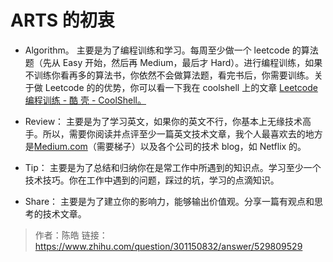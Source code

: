 # ARTS 的初衷

- Algorithm。
  主要是为了编程训练和学习。每周至少做一个 leetcode 的算法题（先从 Easy 开始，然后再 Medium，最后才 Hard）。进行编程训练，如果不训练你看再多的算法书，你依然不会做算法题，看完书后，你需要训练。关于做 Leetcode 的的优势，你可以看一下我在 coolshell 上的文章 [Leetcode 编程训练 - 酷 壳 - CoolShell。](https://link.zhihu.com/?target=https%3A//coolshell.cn/articles/12052.html)

- Review：
  主要是为了学习英文，如果你的英文不行，你基本上无缘技术高手。所以，需要你阅读并点评至少一篇英文技术文章，我个人最喜欢去的地方是[Medium.com](http://Medium.com)（需要梯子）以及各个公司的技术 blog，如 Netflix 的。

- Tip：
  主要是为了总结和归纳你在是常工作中所遇到的知识点。学习至少一个技术技巧。你在工作中遇到的问题，踩过的坑，学习的点滴知识。

- Share：
  主要是为了建立你的影响力，能够输出价值观。分享一篇有观点和思考的技术文章。

> 作者：陈皓
> 链接：<https://www.zhihu.com/question/301150832/answer/529809529>
